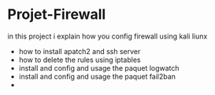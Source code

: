 # Projet-Firewall

in this project i explain how you config firewall using kali liunx 
* how to install apatch2 and ssh server 
* how to delete the rules using iptables 
* install and config and usage the paquet logwatch 
* install and config and usage the paquet fail2ban  
* 
